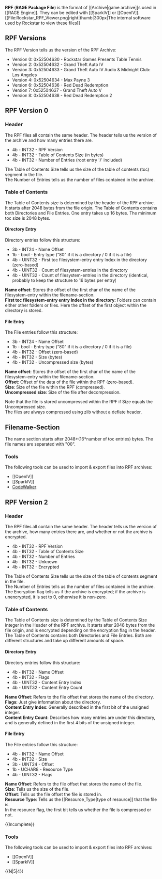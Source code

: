 **RPF** (**RAGE Package File**) is the format of [[Archive|game archive]]s used in [[RAGE Engine]]. They can be edited with [[SparkIV]] or [[OpenIV]].
[[File:Rockstar_RPF_Viewer.png|right|thumb|300px|The internal software used by Rockstar to view these files]]

## RPF Versions

The RPF Version tells us the version of the RPF Archive:

- Version 0: 0x52504630 - Rockstar Games Presents Table Tennis
- Version 2: 0x52504632 - Grand Theft Auto IV
- Version 3: 0x52504633 - Grand Theft Auto IV Audio & Midnight Club: Los Angeles
- Version 4: 0x52504634 - Max Payne 3
- Version 6: 0x52504636 - Red Dead Redemption
- Version 7: 0x52504637 - Grand Theft Auto V
- Version 8: 0x52504638 - Red Dead Redemption 2

## RPF Version 0

### Header

The RPF files all contain the same header. The header tells us the version of the archive and how many entries there are.

- 4b - INT32 - RPF Version
- 4b - INT32 - Table of Contents Size (in bytes)
- 4b - INT32 - Number of Entries (root entry '/' included)

The Table of Contents Size tells us the size of the table of contents (toc) segment in the file.  
The Number of Entries tells us the number of files contained in the archive.

### Table of Contents

The Table of Contents size is determined by the header of the RPF archive. It starts after 2048 bytes from the file origin. The Table of Contents contains both Directories and File Entries. One entry takes up 16 bytes. The minimum toc size is 2048 bytes.

#### Directory Entry

Directory entries follow this structure:

- 3b - INT24 - Name Offset
- 1b - bool - Entry type ("80" if it is a directory / 0 if it is a file)
- 4b - UINT32 - First toc filesystem-entry entry Index in the directory (zero-based)
- 4b - UINT32 - Count of filesystem-entries in the directory
- 4b - UINT32 - Count of filesystem-entries in the directory (identical, probably to keep the structure to 16 bytes per entry)

**Name offset**: Stores the offset of the first char of the name of the filesystem-entry within the filename-section.  
**First toc filesystem-entry entry Index in the directory**: Folders can contain either other folders or files. Here the offset of the first object within the directory is stored.

#### File Entry

The File entries follow this structure:

- 3b - INT24 - Name Offset
- 1b - bool - Entry type ("80" if it is a directory / 0 if it is a file)
- 4b - INT32 - Offset (zero-based)
- 4b - INT32 - Size (bytes)
- 4b - INT32 - Uncompressed size (bytes)

**Name offset**: Stores the offset of the first char of the name of the filesystem-entry within the filename-section.  
**Offset**: Offset of the data of the file within the RPF (zero-based).  
**Size**: Size of the file within the RPF (compressed).  
**Uncompressed size**: Size of the file after decompression.

Note that the file is stored uncompressed within the RPF if Size equals the Uncompressed size.  
The files are always compressed using zlib without a deflate header.

## Filename-Section

The name section starts after 2048+(16*number of toc entries) bytes. The file names are separated with "00".

### Tools

The following tools can be used to import & export files into RPF archives:

- [[OpenIV]]
- [[SparkIV]]
- [CodeWalker](https://www.gta5-mods.com/tools/codewalker-gtav-interactive-3d-map)

## RPF Version 2

### Header

The RPF files all contain the same header. The header tells us the version of the archive, how many entries there are, and whether or not the archive is encrypted.

- 4b - INT32 - RPF Version
- 4b - INT32 - Table of Contents Size
- 4b - INT32 - Number of Entries
- 4b - INT32 - Unknown
- 4b - INT32 - Encrypted

The Table of Contents Size tells us the size of the table of contents segment in the file.  
The Number of Entries tells us the number of files contained in the archive.  
The Encryption flag tells us if the archive is encrypted; if the archive is unencrypted, it is set to 0, otherwise it is non-zero.

### Table of Contents

The Table of Contents size is determined by the Table of Contents Size integer in the Header of the RPF archive. It starts after 2048 bytes from the file origin, and is encrypted depending on the encryption flag in the header. The Table of Contents contains both Directories and File Entries. Both are different structures and take up different amounts of space.

#### Directory Entry

Directory entries follow this structure:

- 4b - INT32 - Name Offset
- 4b - INT32 - Flags
- 4b - UINT32 - Content Entry Index
- 4b - UINT32 - Content Entry Count

**Name Offset**: Refers to the file offset that stores the name of the directory.  
**Flags**: Just give information about the directory.  
**Content Entry Index**: Generally described in the first bit of the unsigned integer.  
**Content Entry Count**: Describes how many entries are under this directory, and is generally defined in the first 4 bits of the unsigned integer.

#### File Entry

The File entries follow this structure:

- 4b - INT32 - Name Offset
- 4b - INT32 - Size
- 3b - UINT24 - Offset
- 1b - UCHAR8 - Resource Type
- 4b - UINT32 - Flags

**Name Offset**: Refers to the file offset that stores the name of the file.  
**Size**: Tells us the size of the file.  
**Offset**: Tells us the file offset the file is stored in.  
**Resource Type**: Tells us the [[Resource_Type|type of resource]] that the file is.  
In the resource flag, the first bit tells us whether the file is compressed or not.

{{Incomplete}}

### Tools

The following tools can be used to import & export files into RPF archives:

- [[OpenIV]]
- [[SparkIV]]

{{N|5|4}}
